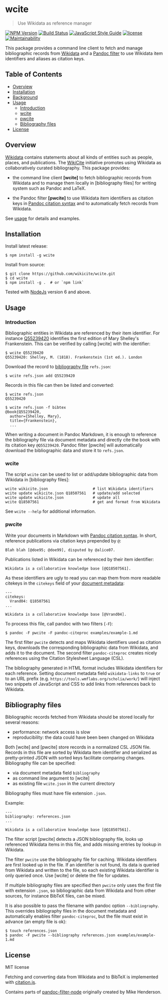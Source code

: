 # wcite

> Use Wikidata as reference manager

[![NPM Version](http://img.shields.io/npm/v/wcite.svg?style=flat)](https://www.npmjs.org/package/wcite)
[![Build Status](https://travis-ci.org/wikicite/wcite.svg?branch=master)](https://travis-ci.org/wikicite/wcite)
[![JavaScript Style Guide](https://img.shields.io/badge/code_style-standard-brightgreen.svg)](https://standardjs.com)
[![license](https://img.shields.io/github/license/wikicite/wcite.svg)](https://github.com/wikicite/wcite/blob/master/LICENSE.md)
[![Maintainability](https://api.codeclimate.com/v1/badges/b3bd79d9e25a521d0f57/maintainability)](https://codeclimate.com/github/wikicite/wcite/maintainability)

This package provides a command line client to fetch and manage bibliographic
records from [Wikidata] and a [Pandoc filter] to use Wikidata item identifiers
and aliases as citation keys.

## Table of Contents

* [Overview](#overview)
* [Installation](#installation)
* [Background](#background)
* [Usage](#usage)
    * [Introduction](#introduction)
    * [wcite](#wcite)
    * [pwcite](#pwcite)
    * [Bibliography files](#bibliography-files)
* [License](#license)

## Overview

[Wikidata] contains statements about all kinds of entities such as people,
places, and publications. The [WikiCite] initiative promotes using Wikidata as
collaboratively curated bibliography. This package provides:

* the command line client **[wcite]** to fetch bibliographic records from
  Wikidata and to manage them locally in [bibliography files] for writing
  system such as Pandoc and LaTeX.

* the Pandoc filter **[pwcite]** to use Wikidata item identifiers as citation keys
  in [Pandoc citation syntax] and to automatically fetch records from Wikidata.

See [usage](#usage) for details and examples.

## Installation

Install latest release:

    $ npm install -g wcite

Install from source:

    $ git clone https://github.com/wikicite/wcite.git
    $ cd wcite
    $ npm install -g .  # or `npm link`

Tested with [NodeJs](https://nodejs.org) version 6 and above.

## Usage

### Introduction

Bibliographic entities in Wikidata are referenced by their item identifier. For
instance [Q55239420] identifies the first edition of Mary Shelley's
Frankenstein. This can be verified by calling [wcite] with the identifier:

    $ wcite Q55239420
    Q55239420: Shelley, M. (1818). Frankenstein (1st ed.). London

Download the record to [bibliography file] `refs.json`:

    $ wcite refs.json add Q55239420

Records in this file can then be listed and converted:

    $ wcite refs.json
    Q55239420

    $ wcite refs.json -f bibtex
	@book{Q55239420,
	  author={Shelley, Mary},
	  title={Frankenstein},
      ...

When writing a document in Pandoc Markdown, it is enough to reference the
bibliography file via document metadata and directly cite the book with its
citation key `@Q55239420`. Pandoc filter [pwcite] will automatically download
the bibliographic data and store it to `refs.json`. 


[Q55239420]: http://www.wikidata.org/entity/Q55239420

### wcite

The script `wcite` can be used to list or add/update bibliographic data from
Wikidata in [bibliography files]:

    wcite wikicite.json                    # list Wikidata identifiers
    wcite update wikicite.json Q18507561   # update/add selected
    wcite update wikicite.json             # update all
    wcite Q18507561                        # get and format from Wikidata

See `wcite --help` for additional information.

### pwcite

Write your documents in Markdown with [Pandoc citation syntax]. In short,
reference publications via citation keys prepended by `@`:

    Blah blah [@doe95; @doe99], disputed by @alice07.

Publications listed in Wikidata can be referenced by their item identifier:

    Wikidata is a collaborative knowledge base [@Q18507561].

As these identifiers are ugly to read you can map them from more readable
citekeys in the `citekeys` field of your [document metadata]:

    ---
    citekeys:
      Vrand04: Q18507561
    ...

    Wikidata is a collaborative knowledge base [@Vrand04].

To process this file, call pandoc with two filters (`-F`):

    $ pandoc -F pwcite -F pandoc-citeproc examples/example-1.md

The first filter `pwcite` detects and maps Wikidata identifiers used as
citation keys, downloads the corresponding bibliographic data from Wikidata,
and adds it to the document. The second filter `pandoc-citeproc` creates
nicely references using the Citation Stylesheet Language (CSL).

The bibliography generated in HTML format includes Wikidata identifiers for
each reference. Setting document metadata field `wikidata-links` to `true` or
to an URL prefix (e.g. `https://tools.wmflabs.org/scholia/work/`) will inject
two snippets of JavaScript and CSS to add links from references back to Wikidata.

## Bibliography files

Bibliographic records fetched from Wikidata should be stored locally for several
reasons:

* performance: network access is slow
* reproducibility: the data could have been been changed on Wikidata

Both [wcite] and [pwcite] store records in a normalized CSL JSON file. Records
in this file are sorted by Wikidata item identifier and serialized as
pretty-printed JSON with sorted keys facilitate comparing changes. Bibliography
file can be specified:

* via document metadata field `bibliography`
* as command line argument to [wcite]
* as existing file `wcite.json` in the current directory

Bibliography files must have file extension `.json`.

Example:

    ---
    bibliography: references.json
    ...

    Wikidata is a collaborative knowledge base [@Q18507561].

The filter script [pwcite] detects a JSON bibliography file, looks up referenced
Wikidata items in this file, and adds missing entries by lookup in Wikidata.

The filter `pwcite` use the bibliography file for caching. Wikidata identifiers
are first looked up in the file. If an identifier is not found, its data is
queried from Wikidata and written to the file, so each existing Wikidata
identifier is only queried once. Use [wcite] or delete the file for updates.

If multiple bibliography files are specified then `pwcite` only uses the first
file with extension `.json`, so bibliographic data from Wikidata and from other
sources, for instance BibTeX files, can be mixed.

It is also possible to pass the filename with pandoc option `--bibliography`.
This overrides bibliography files in the document metadata and automatically
enables filter `pandoc-citeproc`, but the file must exist in advance (an empty
file is ok): 

    $ touch references.json
    $ pandoc -F pwcite --bibliography references.json examples/example-1.md
 
## License

MIT license

Fetching and converting data from Wikidata and to BibTeX is implemented with [citation.js].

Contains parts of [pandoc-filter-node](https://github.com/mvhenderson/pandoc-filter-node)
originally created by Mike Henderson.

[bibliography file]: #bibliography-files
[Pandoc citation syntax]: https://pandoc.org/MANUAL.html#citations
[Pandoc filter]: https://pandoc.org/filters.html
[WikiCite]: http://wikicite.org/
[Wikidata]: https://www.wikidata.org/
[citation.js]: https://citation.js.org/
[document metadata]: https://pandoc.org/MANUAL.html#extension-yaml_metadata_block
